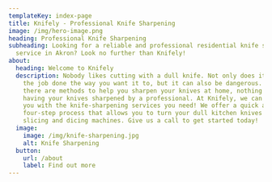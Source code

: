 ```yaml
---
templateKey: index-page
title: Knifely - Professional Knife Sharpening
image: /img/hero-image.png
heading: Professional Knife Sharpening
subheading: Looking for a reliable and professional residential knife sharpening
  service in Akron? Look no further than Knifely!
about:
  heading: Welcome to Knifely
  description: Nobody likes cutting with a dull knife. Not only does it not get
    the job done the way you want it to, but it can also be dangerous. While
    there are methods to help you sharpen your knives at home, nothing beats
    having your knives sharpened by a professional. At Knifely, we can provide
    you with the knife-sharpening services you need! We offer a quick and easy
    four-step process that allows you to turn your dull kitchen knives into
    slicing and dicing machines. Give us a call to get started today!
  image:
    image: /img/knife-sharpening.jpg
    alt: Knife Sharpening
  button:
    url: /about
    label: Find out more
---
```


